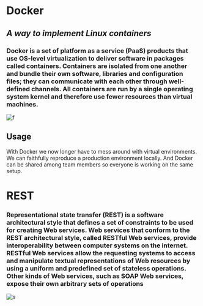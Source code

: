 # Docker
## ***A way to implement Linux containers***

### Docker is a set of platform as a service (PaaS) products that use OS-level virtualization to deliver software in packages called containers. Containers are isolated from one another and bundle their own software, libraries and configuration files; they can communicate with each other through well-defined channels. All containers are run by a single operating system kernel and therefore use fewer resources than virtual machines.

![f](https://martinmueller.dev/static/bb6d986b940877fd90cc15c9ff53dcaf/e3fce/docker.jpg)


## Usage

With Docker we now longer have to mess around with virtual environments. We can faithfully reproduce a production environment locally. And Docker can be shared among team members so everyone is working on the same setup.



# REST

### Representational state transfer (REST) is a software architectural style that defines a set of constraints to be used for creating Web services. Web services that conform to the REST architectural style, called RESTful Web services, provide interoperability between computer systems on the internet. RESTful Web services allow the requesting systems to access and manipulate textual representations of Web resources by using a uniform and predefined set of stateless operations. Other kinds of Web services, such as SOAP Web services, expose their own arbitrary sets of operations

![s](https://www.cloudways.com/blog/wp-content/uploads/Rest-API-introduction.jpg)

